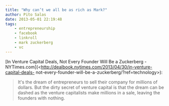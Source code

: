 ```yaml
---
title: "Why can’t we all be as rich as Mark?"
author: Pito Salas
date: 2013-05-01 22:19:48
tags:
    - entrepreneurship
    - facebook
    - linkroll
    - mark zuckerberg
    - vc
---
```



[In Venture Capital Deals, Not Every Founder Will Be a Zuckerberg -
NYTimes.com](<http://dealbook.nytimes.com/2013/04/30/in-venture-capital-deals-
not-every-founder-will-be-a-zuckerberg/?ref=technology>):

> It's the dream of entrepreneurs to sell their company for millions of
> dollars. But the dirty secret of venture capital is that the dream can be
> dashed as the venture capitalists make millions in a sale, leaving the
> founders with nothing.




